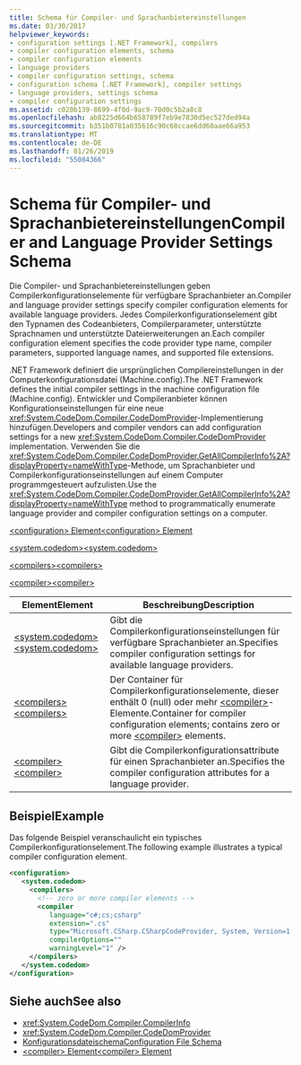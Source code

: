 ```yaml
---
title: Schema für Compiler- und Sprachanbietereinstellungen
ms.date: 03/30/2017
helpviewer_keywords:
- configuration settings [.NET Framework], compilers
- compiler configuration elements, schema
- compiler configuration elements
- language providers
- compiler configuration settings, schema
- configuration schema [.NET Framework], compiler settings
- language providers, settings schema
- compiler configuration settings
ms.assetid: c020b139-8699-4f0d-9ac9-70d0c5b2a8c8
ms.openlocfilehash: ab8225d664b658789f7eb9e7830d5ec527ded94a
ms.sourcegitcommit: b351b0781a035616c90c68ccae6dd60aae66a953
ms.translationtype: MT
ms.contentlocale: de-DE
ms.lasthandoff: 01/26/2019
ms.locfileid: "55084366"
---
```

# <a name="compiler-and-language-provider-settings-schema"></a><span data-ttu-id="0a297-102">Schema für Compiler- und Sprachanbietereinstellungen</span><span class="sxs-lookup"><span data-stu-id="0a297-102">Compiler and Language Provider Settings Schema</span></span>
<span data-ttu-id="0a297-103">Die Compiler- und Sprachanbietereinstellungen geben Compilerkonfigurationselemente für verfügbare Sprachanbieter an.</span><span class="sxs-lookup"><span data-stu-id="0a297-103">Compiler and language provider settings specify compiler configuration elements for available language providers.</span></span> <span data-ttu-id="0a297-104">Jedes Compilerkonfigurationselement gibt den Typnamen des Codeanbieters, Compilerparameter, unterstützte Sprachnamen und unterstützte Dateierweiterungen an.</span><span class="sxs-lookup"><span data-stu-id="0a297-104">Each compiler configuration element specifies the code provider type name, compiler parameters, supported language names, and supported file extensions.</span></span>  
  
 <span data-ttu-id="0a297-105">.NET Framework definiert die ursprünglichen Compilereinstellungen in der Computerkonfigurationsdatei (Machine.config).</span><span class="sxs-lookup"><span data-stu-id="0a297-105">The .NET Framework defines the initial compiler settings in the machine configuration file (Machine.config).</span></span> <span data-ttu-id="0a297-106">Entwickler und Compileranbieter können Konfigurationseinstellungen für eine neue <xref:System.CodeDom.Compiler.CodeDomProvider>-Implementierung hinzufügen.</span><span class="sxs-lookup"><span data-stu-id="0a297-106">Developers and compiler vendors can add configuration settings for a new <xref:System.CodeDom.Compiler.CodeDomProvider> implementation.</span></span> <span data-ttu-id="0a297-107">Verwenden Sie die <xref:System.CodeDom.Compiler.CodeDomProvider.GetAllCompilerInfo%2A?displayProperty=nameWithType>-Methode, um Sprachanbieter und Compilerkonfigurationseinstellungen auf einem Computer programmgesteuert aufzulisten.</span><span class="sxs-lookup"><span data-stu-id="0a297-107">Use the <xref:System.CodeDom.Compiler.CodeDomProvider.GetAllCompilerInfo%2A?displayProperty=nameWithType> method to programmatically enumerate language provider and compiler configuration settings on a computer.</span></span>  
  
 [<span data-ttu-id="0a297-108">\<configuration> Element</span><span class="sxs-lookup"><span data-stu-id="0a297-108">\<configuration> Element</span></span>](../../../../../docs/framework/configure-apps/file-schema/configuration-element.md)  
  
 [<span data-ttu-id="0a297-109">\<system.codedom></span><span class="sxs-lookup"><span data-stu-id="0a297-109">\<system.codedom></span></span>](../../../../../docs/framework/configure-apps/file-schema/compiler/system-codedom-element.md)  
  
 [<span data-ttu-id="0a297-110">\<compilers></span><span class="sxs-lookup"><span data-stu-id="0a297-110">\<compilers></span></span>](../../../../../docs/framework/configure-apps/file-schema/compiler/compilers-element.md)  
  
 [<span data-ttu-id="0a297-111">\<compiler></span><span class="sxs-lookup"><span data-stu-id="0a297-111">\<compiler></span></span>](../../../../../docs/framework/configure-apps/file-schema/compiler/compiler-element.md)  
  
|<span data-ttu-id="0a297-112">Element</span><span class="sxs-lookup"><span data-stu-id="0a297-112">Element</span></span>|<span data-ttu-id="0a297-113">Beschreibung</span><span class="sxs-lookup"><span data-stu-id="0a297-113">Description</span></span>|  
|-------------|-----------------|  
|[<span data-ttu-id="0a297-114">\<system.codedom></span><span class="sxs-lookup"><span data-stu-id="0a297-114">\<system.codedom></span></span>](../../../../../docs/framework/configure-apps/file-schema/compiler/system-codedom-element.md)|<span data-ttu-id="0a297-115">Gibt die Compilerkonfigurationseinstellungen für verfügbare Sprachanbieter an.</span><span class="sxs-lookup"><span data-stu-id="0a297-115">Specifies compiler configuration settings for available language providers.</span></span>|  
|[<span data-ttu-id="0a297-116">\<compilers></span><span class="sxs-lookup"><span data-stu-id="0a297-116">\<compilers></span></span>](../../../../../docs/framework/configure-apps/file-schema/compiler/compilers-element.md)|<span data-ttu-id="0a297-117">Der Container für Compilerkonfigurationselemente, dieser enthält 0 (null) oder mehr [\<compiler>](../../../../../docs/framework/configure-apps/file-schema/compiler/compiler-element.md)-Elemente.</span><span class="sxs-lookup"><span data-stu-id="0a297-117">Container for compiler configuration elements; contains zero or more [\<compiler>](../../../../../docs/framework/configure-apps/file-schema/compiler/compiler-element.md) elements.</span></span>|  
|[<span data-ttu-id="0a297-118">\<compiler></span><span class="sxs-lookup"><span data-stu-id="0a297-118">\<compiler></span></span>](../../../../../docs/framework/configure-apps/file-schema/compiler/compiler-element.md)|<span data-ttu-id="0a297-119">Gibt die Compilerkonfigurationsattribute für einen Sprachanbieter an.</span><span class="sxs-lookup"><span data-stu-id="0a297-119">Specifies the compiler configuration attributes for a language provider.</span></span>|  
  
## <a name="example"></a><span data-ttu-id="0a297-120">Beispiel</span><span class="sxs-lookup"><span data-stu-id="0a297-120">Example</span></span>  
 <span data-ttu-id="0a297-121">Das folgende Beispiel veranschaulicht ein typisches Compilerkonfigurationselement.</span><span class="sxs-lookup"><span data-stu-id="0a297-121">The following example illustrates a typical compiler configuration element.</span></span>  
  
```xml  
<configuration>  
   <system.codedom>  
     <compilers>  
       <!-- zero or more compiler elements -->  
       <compiler  
          language="c#;cs;csharp"  
          extension=".cs"  
          type="Microsoft.CSharp.CSharpCodeProvider, System, Version=1.0.5000.0, Culture=neutral, PublicKeyToken=b77a5c561934e089"  
          compilerOptions=""  
          warningLevel="1" />  
     </compilers>  
   </system.codedom>  
</configuration>  
```  
  
## <a name="see-also"></a><span data-ttu-id="0a297-122">Siehe auch</span><span class="sxs-lookup"><span data-stu-id="0a297-122">See also</span></span>
- <xref:System.CodeDom.Compiler.CompilerInfo>
- <xref:System.CodeDom.Compiler.CodeDomProvider>
- [<span data-ttu-id="0a297-123">Konfigurationsdateischema</span><span class="sxs-lookup"><span data-stu-id="0a297-123">Configuration File Schema</span></span>](../../../../../docs/framework/configure-apps/file-schema/index.md)
- [<span data-ttu-id="0a297-124">\<compiler> Element</span><span class="sxs-lookup"><span data-stu-id="0a297-124">\<compiler> Element</span></span>](../../../../../docs/framework/configure-apps/file-schema/compiler/compiler-element.md)
